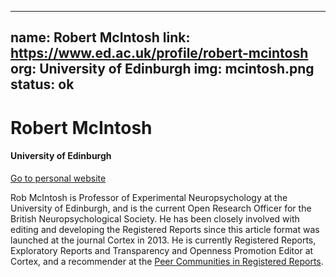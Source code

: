 
---
name: Robert McIntosh
link: https://www.ed.ac.uk/profile/robert-mcintosh
org: University of Edinburgh
img: mcintosh.png
status: ok
---


# Robert McIntosh

#### University of Edinburgh

[Go to personal website](https://www.ed.ac.uk/profile/robert-mcintosh)

Rob McIntosh is Professor of Experimental Neuropsychology at the University of Edinburgh, and is the current Open Research Officer for the British Neuropsychological Society. He has been closely involved with editing and developing the Registered Reports since this article format was launched at the journal Cortex in 2013. He is currently Registered Reports, Exploratory Reports and Transparency and Openness Promotion Editor at Cortex, and a recommender at the [Peer Communities in Registered Reports](https://rr.peercommunityin.org/).

        